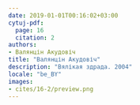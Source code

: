 ```yaml
---
date: 2019-01-01T00:16:02+03:00
cytuj-pdf:
  page: 16
  citation: 2
authors:
- Валянцін Акудовіч
title: "Валянцін Акудовіч"
description: "Вялікая здрада. 2004"
locale: "be_BY"
images:
- cites/16-2/preview.png
---
```

